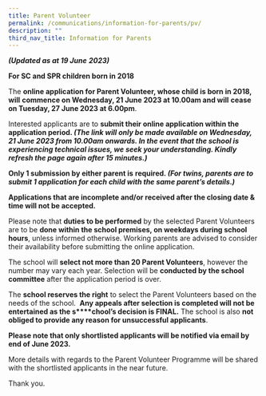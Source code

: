 ```yaml
---
title: Parent Volunteer
permalink: /communications/information-for-parents/pv/
description: ""
third_nav_title: Information for Parents
---
```

**_(Updated as at 19 June_** **_2023)_**

**For SC and SPR children born in 2018**

The **online application for Parent Volunteer, whose child is born in 2018, will** **commence on Wednesday, 21 June 2023 at 10.00am and will** **cease on Tuesday, 27 June 2023 at 6.00pm**.

Interested applicants are to **submit their online application within the application period. _(The link will only be made available on Wednesday, 21 June 2023 from 10.00am onwards. In the event that the school is experiencing technical issues, we seek your understanding. Kindly refresh the page again after 15 minutes.)_**

**Only 1 submission by either parent is** **required. _(For twins, parents are to submit 1 application for each child with the same parent’s details.)_**

**Applications that are incomplete and/or received after the closing date & time will not be accepted.**

Please note that **duties to be performed** by the selected Parent Volunteers are to be **done within the school premises, on weekdays during school hours**, unless informed otherwise. Working parents are advised to consider their availability before submitting the online application.

The school will **select not more than 20 Parent Volunteers**, however the number may vary each year. Selection will be **conducted by the school committee** after the application period is over.

The **school reserves the right** to select the Parent Volunteers based on the needs of the school.  **Any appeals after selection is completed will not be entertained as the s****chool’s decision is FINAL.** The school is also **not obliged to provide any reason for unsuccessful applicants**.

**Please note that only shortlisted applicants will be notified via email by end of June 2023.**

More details with regards to the Parent Volunteer Programme will be shared with the shortlisted applicants in the near future.

Thank you.

